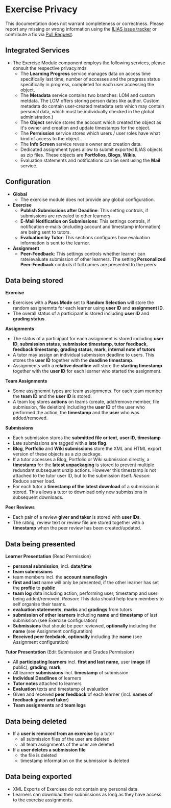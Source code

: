 # Exercise Privacy

This documentation does not warrant completeness or correctness. Please report any
missing or wrong information using the [ILIAS issue tracker](https://mantis.ilias.de)
or contribute a fix via [Pull Request](docs/development/contributing.md#pull-request-to-the-repositories).

## Integrated Services

- The Exercise Module component employs the following services, please consult the respective privacy.mds
    - The **Learning Progress** service manages data on access time specifically last time, number of accesses and the progress status specifically in progress, completed for each user accessing the object.
    - The **Metadata** service contains two branches: LOM and custom metdata. The LOM offers storing person dates like author. Custom metadata do contain user-created metadata sets which may contain personal data, which must be individually checked in the global administration.)
    - The **Object** service stores the account which created the
      object as it's owner and creation and update timestamps for the
      object.
    - The **Permission** service stores which users / user roles have what kind
      of access to the object.
    - The **Info Screen** service reveals owner and creation data.
    - Dedicated assignment types allow to submit exported ILIAS objects as zip files. These objects are **Portfolios**, **Blogs**, **Wikis**.
    - Evaluation statements and notifications can be sent using the **Mail** service.

## Configuration

- **Global**
  - The exercise module does not provide any global configuration.
- **Exercise**
  - **Publish Submissions after Deadline**: This setting controls, if submissions are revealed to other learners.
  - **E-Mail Notification on Submissions**: This settings controls, if notification e-mails (including account and timestamp information) are being sent to tutors.
  - **Evaluation by Tutor**: This sections configures how evaluation information is sent to the learner.
- **Assignment**
  - **Peer-Feedback**: This settings controls whether learner can rate/evaluate submission of other learners. The setting **Personalized Peer-Feedback** controls if full names are presented to the peers.

## Data being stored

**Exercise**
- Exercises with a **Pass Mode** set to **Random Selection** will store the random assignemnts for each learner using **user ID** and **assignment ID**.
- The overall status of a participant is stored including **user ID** and **grading status**.

**Assignments**
- The status of a participant for each assignment is stored including **user ID**, **submission status**, **submission timestamp**, **tutor feedback**, **feedback timestamp**, **grading status**, **mark**, **internal note of tutors**
- A tutor may assign an individual submission deadline to users. This stores the **user ID** together with the **deadline timestamp**.
- Assignments with a **relative deadline** will store the **starting timestamp** together with the **user ID** for each learner who started the assignment.

**Team Assignments**
- Some assignemnt types are team assignments. For each team member the **team ID** and the **user ID** is stored.
- A team log stores **actions** on teams (create, add/remove member, file submission, file deletion) including the **user ID** of the user who performed the action, the **timestamp** and the **user** who was added/removed.

**Submissions**
- Each submission stores the **submitted file or text**, **user ID**, **timestamp**
- Late submissions are tagged with a **late flag**.
- **Blog**, **Portfolio** and **Wiki submissions** store the XML and HTML export version of these objects as a zip package.
- If a tutor accesses a Blog, Portfolio or Wiki submission directly, a **timestamp** for the **latest unpackaging** is stored to prevent multiple redundant subsequent unzip actions. However this timestamp is not attached to the tutor user ID, but to the submission itself. _Reason_: Reduce server load.
- For each tutor a **timestamp of the latest download** of a submission is stored. This allows a tutor to download only new submissions in subsequent downloads.

**Peer Reviews**
- Each pair of a review **giver and taker** is stored with **user IDs**.
- The rating, review text or review file are stored together with a **timestamp** when the peer review has been created/updated.

## Data being presented

**Learner Presentation** (Read Permission)
- **personal submission**, incl. **date/time**
- **team submissions**
- team members incl. the **account name/login**
- **first and last** name will only be presented, if the other learner has set the **profile** to **public**
- **team log** data including action, performing user, timestamp and user being added/removed. _Reason_: This data should help team members to self organise their teams.
- **evaluation statements**, **marks** and **gradings** from tutors
- **submission of other learners** including **name** and **timestamp** of last submission (see Exercise configuration)
- **Submissions** that should be peer reviewed, **optionally** including the **name** (see Assignment configuration)
- **Received peer feebdack**, **optionally** including the **name** (see Assignment configuration)

**Tutor Presentation** (Edit Submission and Grades Permission)
- All **participating learners** incl. **first and last name**, user **image** (if public), **grading**, **mark**, 
- All learner **submissions** incl. **timestamp** of submission
- **Individual Deadlines** of learners
- **Tutor notes** attached to learners
- **Evaluation** texts and timestamp of evaluation
- Given and received **peer feedback** of each learner (incl. **names of feedback giver and taker**)
- **Team assignments** and **team logs**

## Data being deleted

- If a **user is removed from an exercise** by a tutor
  - all submission files of the user are deleted
  - all team assignments of the user are deleted
- If a **user deletes a submission file**
  - the file is deleted
  - timestamp information on the submission is deleted


## Data being exported

- XML Exports of Exercises do not contain any personal data.
- Learners can download their submissions as long as they have access to the exercise assignments.
